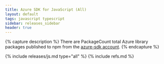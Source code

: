 ```yaml
---
title: Azure SDK for JavaScript (All)
layout: default
tags: javascript typescript
sidebar: releases_sidebar
header: true
---
```

{% capture description %}
There are PackageCount total Azure library packages published to npm from the [azure-sdk account](https://www.npmjs.com/~azure-sdk).
{% endcapture %}

{% include releases/js.md type="all" %}
{% include refs.md %}